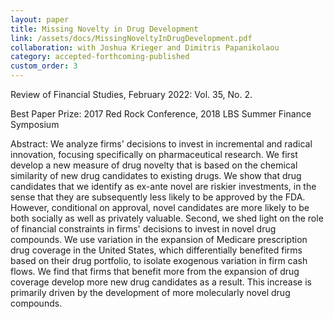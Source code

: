 ```yaml
---
layout: paper
title: Missing Novelty in Drug Development
link: /assets/docs/MissingNoveltyInDrugDevelopment.pdf
collaboration: with Joshua Krieger and Dimitris Papanikolaou
category: accepted-forthcoming-published
custom_order: 3
---
```

<div>
  <div class="text-teal-600 text-base mb-2">
    <p><span class="italic">Review of Financial Studies</span>, February 2022: Vol. 35, No. 2.</p>
    <p>Best Paper Prize: <span class="italic">2017 Red Rock Conference, 2018 LBS Summer Finance Symposium</span></p>
  </div>
  <p><span class="font-medium">Abstract: </span>We analyze firms' decisions to invest in incremental and radical innovation, focusing specifically on pharmaceutical research. We first develop a new measure of drug novelty that is based on the chemical similarity of new drug candidates to existing drugs.  We show that drug candidates that we identify as ex-ante novel are riskier investments, in the sense that they are subsequently less likely to be approved by the FDA. However, conditional on approval, novel candidates are more likely to be both socially as well as privately valuable. Second, we shed light on the role of financial constraints in firms' decisions to invest in novel drug compounds. We use variation in the expansion of Medicare prescription drug coverage in the United States, which differentially benefited firms based on their drug portfolio, to isolate exogenous variation in firm cash flows. We find that firms that benefit more from the expansion of drug coverage develop more new drug candidates as a result. This increase is primarily driven by the development of more molecularly novel drug compounds.</p>
</div>
